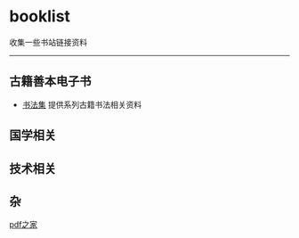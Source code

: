 # booklist
 收集一些书站链接资料
 
 ----
 
 ## 古籍善本电子书
 * [书法集](http://www.shufaji.com/) 提供系列古籍书法相关资料
 
 ## 国学相关
 
 ## 技术相关
 
 
 ## 杂
 [pdf之家](http://pdfzj.cn)
